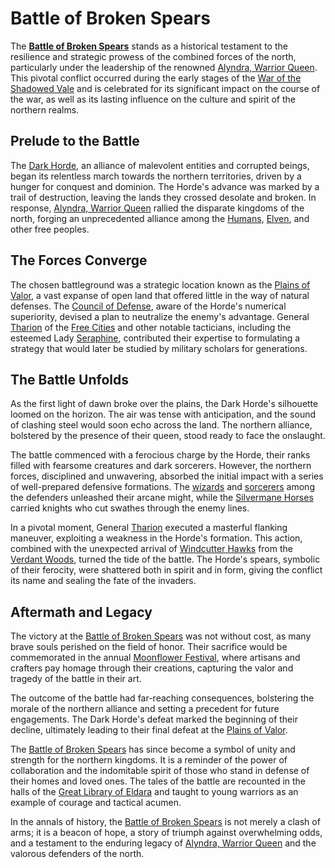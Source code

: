 # Battle of Broken Spears

The **[Battle of Broken Spears](Battle%20of%20Broken%20Spears.md)** stands as a historical testament to the resilience and strategic prowess of the combined forces of the north, particularly under the leadership of the renowned [Alyndra, Warrior Queen](Alyndra%2C%20Warrior%20Queen.md). This pivotal conflict occurred during the early stages of the [War of the Shadowed Vale](War%20of%20the%20Shadowed%20Vale.md) and is celebrated for its significant impact on the course of the war, as well as its lasting influence on the culture and spirit of the northern realms.

## Prelude to the Battle

The [Dark Horde](Dark%20Horde.md), an alliance of malevolent entities and corrupted beings, began its relentless march towards the northern territories, driven by a hunger for conquest and dominion. The Horde's advance was marked by a trail of destruction, leaving the lands they crossed desolate and broken. In response, [Alyndra, Warrior Queen](Alyndra%2C%20Warrior%20Queen.md) rallied the disparate kingdoms of the north, forging an unprecedented alliance among the [Humans](Humans.md), [Elven](Elven.md), and other free peoples.

## The Forces Converge

The chosen battleground was a strategic location known as the [Plains of Valor](Plains%20of%20Valor.md), a vast expanse of open land that offered little in the way of natural defenses. The [Council of Defense](Council%20of%20Defense.md), aware of the Horde's numerical superiority, devised a plan to neutralize the enemy's advantage. General [Tharion](Tharion.md) of the [Free Cities](Free%20Cities.md) and other notable tacticians, including the esteemed Lady [Seraphine](Seraphine.md), contributed their expertise to formulating a strategy that would later be studied by military scholars for generations.

## The Battle Unfolds

As the first light of dawn broke over the plains, the Dark Horde's silhouette loomed on the horizon. The air was tense with anticipation, and the sound of clashing steel would soon echo across the land. The northern alliance, bolstered by the presence of their queen, stood ready to face the onslaught.

The battle commenced with a ferocious charge by the Horde, their ranks filled with fearsome creatures and dark sorcerers. However, the northern forces, disciplined and unwavering, absorbed the initial impact with a series of well-prepared defensive formations. The [wizards](Wizards.md) and [sorcerers](Sorcerers.md) among the defenders unleashed their arcane might, while the [Silvermane Horses](Silvermane%20Horses.md) carried knights who cut swathes through the enemy lines.

In a pivotal moment, General [Tharion](Tharion.md) executed a masterful flanking maneuver, exploiting a weakness in the Horde's formation. This action, combined with the unexpected arrival of [Windcutter Hawks](Windcutter%20Hawks.md) from the [Verdant Woods](Verdant%20Woods.md), turned the tide of the battle. The Horde's spears, symbolic of their ferocity, were shattered both in spirit and in form, giving the conflict its name and sealing the fate of the invaders.

## Aftermath and Legacy

The victory at the [Battle of Broken Spears](Battle%20of%20Broken%20Spears.md) was not without cost, as many brave souls perished on the field of honor. Their sacrifice would be commemorated in the annual [Moonflower Festival](Moonflower%20Festival.md), where artisans and crafters pay homage through their creations, capturing the valor and tragedy of the battle in their art.

The outcome of the battle had far-reaching consequences, bolstering the morale of the northern alliance and setting a precedent for future engagements. The Dark Horde's defeat marked the beginning of their decline, ultimately leading to their final defeat at the [Plains of Valor](Plains%20of%20Valor.md).

The [Battle of Broken Spears](Battle%20of%20Broken%20Spears.md) has since become a symbol of unity and strength for the northern kingdoms. It is a reminder of the power of collaboration and the indomitable spirit of those who stand in defense of their homes and loved ones. The tales of the battle are recounted in the halls of the [Great Library of Eldara](Great%20Library%20of%20Eldara.md) and taught to young warriors as an example of courage and tactical acumen.

In the annals of history, the [Battle of Broken Spears](Battle%20of%20Broken%20Spears.md) is not merely a clash of arms; it is a beacon of hope, a story of triumph against overwhelming odds, and a testament to the enduring legacy of [Alyndra, Warrior Queen](Alyndra%2C%20Warrior%20Queen.md) and the valorous defenders of the north.
